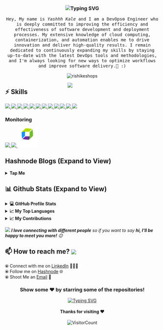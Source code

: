 
<!-- <p align="left"> <img src="https://komarev.com/ghpvc/?username=rishikeshops&label=Profile%20views&color=0e75b6&style=flat" alt="rishikeshops" /> </p>

<h1 align="center">Hi , I'm Rushikesh <img src="https://media.giphy.com/media/hvRJCLFzcasrR4ia7z/giphy.gif" width="35"></h1>
 -->

<h3 align="center" <a href="https://git.io/typing-svg"><img src="https://readme-typing-svg.demolab.com?font=monoscope&weight=110&size=30&duration=3000&pause=800&center=true&vCenter=true&width=435&lines=Hi+there%2C+I'm+Yashhh+;I+hope+you're+doing+well;Enjoy+your+time+%3A)" alt="Typing SVG" /></a></h3>
 
<p align="center" >
  <samp>
    Hey, My name is <em>Yashhh Kale</em> and I am a DevOps⚙️ Engineer who is deeply committed to improving the efficiency and effectiveness of software development and deployment processes. My extensive knowledge of cloud computing, containerization, and automation enables me to drive innovation and deliver high-quality results. I remain dedicated to continuously expanding my skills by staying up-to-date with the latest DevOps tools and methodologies, and I'm always looking for new ways to optimize workflows and improve software delivery.🤖 :)
  </samp>
  <br/>
</p>

<p align="center"><img align="center" src="https://github-readme-streak-stats.herokuapp.com/?user=rishikeshops&theme=algolia" alt="rishikeshops" /></p>


<img align='right' src="https://dribbble.com/shots/3848914-Programmer-Thomas/attachments/10055456?mode=media" width="300">

## :zap: Skills

   <a href="https://www.linux.org/" target="_blanfalse" />
    <img src="https://www.vectorlogo.zone/logos/linux/linux-icon.svg"  height="90" />
  </a>
   <a href="https://aws.amazon.com/" target="_blank" >
    <img src="https://www.vectorlogo.zone/logos/amazon_aws/amazon_aws-icon.svg"  height="90" />
  </a>
  </a>
  <a href="https://www.docker.com/" target="_blank" >
    <img src="https://raw.githubusercontent.com/itsksaurabh/itsksaurabh/master/assets/docker.gif"  height="80" /> 
  </a>
  <a href="https://kubernetes.io/" target="_blank" >
    <img src="https://raw.githubusercontent.com/itsksaurabh/itsksaurabh/master/assets/k8s.gif"  height="75" />
  </a>
  <a href="https://helm.sh/" target="_blank" >
    <img src="https://raw.githubusercontent.com/itsksaurabh/itsksaurabh/master/assets/helm.gif"  height="75" />
  </a>
  <a href="https://docs.gitlab.com/ee/ci/" target="_blank" >
    <img src="https://raw.githubusercontent.com/itsksaurabh/itsksaurabh/master/assets/cicd.gif"  height="65" />
  </a>
  <a href="https://www.terraform.io/" target="_blank" >
    <img src="https://raw.githubusercontent.com/itsksaurabh/itsksaurabh/master/assets/terraform.gif" width="120" />
  </a>
   </a>
    <a href="https://www.jenkins.io/" target="_blank" >
    <img src="https://raw.githubusercontent.com/DARK-art108/ItsRitesh/master/assets/ll.png" height="90" />
  </a>
  <a href="https://www.ansible.com/" target="_blank" >
    <img src="https://www.vectorlogo.zone/logos/ansible/ansible-icon.svg"  height="90" />
  </a>
 </a>
    <a href="https://pages.github.com/?(null)" target="_blank" >
   <img src="https://media.giphy.com/media/kH1DBkPNyZPOk0BxrM/giphy.gif" width="90" />
  </a>
 </a>
  <a href="https://code.visualstudio.com/" target="_blank" >
    <img src="https://i.giphy.com/media/IdyAQJVN2kVPNUrojM/200.webp"  height="80" /> 
  </a>
  <a href="https://golang.org/" target="_blank" >
    <img src="https://raw.githubusercontent.com/itsksaurabh/itsksaurabh/master/assets/golang.gif"  height="90" />
  </a>
  
  ### Monitoring
  
 <p float="left">
  <a href="https://grafana.com/" target="_blank" >
    <img src="https://raw.githubusercontent.com/itsksaurabh/itsksaurabh/master/assets/grafana.gif" height="65" />
  </a>
  <a href="https://prometheus.io/" target="_blank" >
    <img src="https://raw.githubusercontent.com/itsksaurabh/itsksaurabh/master/assets/prometheus.gif" height="65" />
  </a>
  <a href="https://www.dynatrace.com/" target="_blank" >
    <img src="https://github.com/RishikeshOps/RishikeshOps/blob/2cc25b2346695d90429b3734f35e1705672369b0/Dynatrace_Logo_color_negative_vertical.png" height="65" />
  </a>
</p>
  
  ## Hashnode Blogs (Expand to View)

<details>
  <summary><b>Tap Me</b></summary>
  <img src="https://hashnode-blog-cards.vercel.app/api/getHashnodeBlog?url=https://blogs.rishikeshops.in/get-the-latest-kubernetes-cheat-sheet-for-simplifying-container-orchestration&large=true&theme=dark"/>
 <img src="https://hashnode-blog-cards.vercel.app/api/getHashnodeBlog?url=https://blogs.rishikeshops.in/maximizing-productivity-with-github-actions&large=true&theme=dark"/>
<img src="https://hashnode-blog-cards.vercel.app/api/getHashnodeBlog?url=https://blogs.rishikeshops.in/jenkins-agent-to-master-node-connection-using-ssh-keys-deploying-project-on-agent&large=true&theme=dark"/>
 
<!--
 <img src="https://hashnode-blog-cards.vercel.app/api/getHashnodeBlog?url=https://blogs.rishikeshops.in/declarative-jenkins-pipelines-simplifying-continuous-integration-and-deployment&large=false&theme=dark"/>
<img src="https://hashnode-blog-cards.vercel.app/api/getHashnodeBlog?url=https://blogs.rishikeshops.in/what-is-docker-get-started-with-docker&large=false&theme=dark"/>
 
  <img src="https://hashnode-blog-cards.vercel.app/api/getHashnodeBlog?url=https://blogs.rishikeshops.in/create-an-aws-code-pipeline-with-aws-code-commit-code-build-code-deploy-tutorial&large=false&theme=dark"/>
  -->

</p>
  </details>
  
  ## 📊 Github Stats (Expand to View) 
  
 <details>
  <summary><b>💻 GitHub Profile Stats</b></summary>
   
<p>&nbsp;<img align="center" src="http://github-profile-summary-cards.vercel.app/api/cards/stats?username=rishikeshops&theme=2077" alt="rishikeshops" /></p>

</details>

  <details>
  <summary><b>📈 My Top Languages</b></summary>

<p><img align="left" src="http://github-profile-summary-cards.vercel.app/api/cards/repos-per-language?username=rishikeshops&theme=aura" alt="rishikeshops" 
  <p><img align="center" src="http://github-profile-summary-cards.vercel.app/api/cards/most-commit-language?username=rishikeshops&theme=aura" alt="rishikeshops" /></p>
</details> 

  </details>
    <details>
  <summary><b>📈 My Contributions</b></summary>
   
<p>&nbsp;<img align="center" src="http://github-profile-summary-cards.vercel.app/api/cards/profile-details?username=rishikeshops&theme=great_gatsby" alt="rishikeshops" /></p>
 

</details>

 
   
<img src="https://media.giphy.com/media/LnQjpWaON8nhr21vNW/giphy.gif" width="60"> <em><b>I love connecting with different people</b> so if you want to say <b>hi, I'll be happy to meet you more!</b> 😊</em>
   
## 📫 How to reach me? <img align="center" src="https://github.com/RishikeshOps/my_readme.md/blob/363fac5a1173a4727253e8e4a54104b604e5875b/Handshake.gif" height="33px" /></h3> 

  ⦿ Connect with me on [LinkedIn]() 👨🏻‍💻 <br>
  ⦿ Follow me on [Hashnode]() 🌐 <br>
  ⦿ Shoot Me an [Email](yashkale402402@gmail.com) 💌 <br>
<!--   ⦿ Add Me on [Discord](https://discord.com/channels/@me) <br>

 -->
<div align="center">

### Show some ❤️ by starring some of the repositories!
<p align="center"><a href="https://git.io/typing-svg"><img src="https://readme-typing-svg.demolab.com?font=monoscope&weight=500&size=30&duration=3000&pause=800&color=60F74D&background=5A56FF00&center=true&vCenter=true&width=435&lines=Thanks%2C+You're+Awesome+%3A)" alt="Typing SVG" /></a></p>



<!--   ⦿ Add Me on [Discord](https://discord.com/channels/@me) <br>
   <p align="center"> <img src="https://media.giphy.com/media/jpVnC65DmYeyRL4LHS/giphy.gif" width="20%">
</div>
 -->


#### Thanks for visiting :heart:
![VisitorCount](https://profile-counter.glitch.me/rishikeshops/count.svg)
